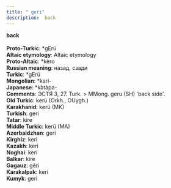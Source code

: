 ```yaml
---
title: " geri"
description:  back
---
```

<p data-pagefind-weight="0.5">
<strong> back</strong><br><br>
<strong>Proto-Turkic</strong>:  *gErü<br>
<strong>Altaic etymology</strong>:  Altaic etymology<br>
<strong> Proto-Altaic</strong>:  *kèro<br>
<strong>Russian meaning</strong>:  назад, сзади<br>
<strong>Turkic</strong>:  *gErü<br>
<strong>Mongolian</strong>:  *kari-<br>
<strong>Japanese</strong>:  *kǝ̀tàpa-<br>
<strong>Comments</strong>:  ЭСТЯ 3, 27. Turk. > MMong. geru (SH) 'back side'.<br>
<strong>Old Turkic</strong>:  kerü (Orkh., OUygh.)<br>
<strong>Karakhanid</strong>:  kerü (MK)<br>
<strong>Turkish</strong>:  geri<br>
<strong>Tatar</strong>:  kire<br>
<strong>Middle Turkic</strong>:  kerü (MA)<br>
<strong>Azerbaidzhan</strong>:  geri<br>
<strong>Kirghiz</strong>:  keri<br>
<strong>Kazakh</strong>:  keri<br>
<strong>Noghai</strong>:  keri<br>
<strong>Balkar</strong>:  kire<br>
<strong>Gagauz</strong>:  gēri<br>
<strong>Karakalpak</strong>:  keri<br>
<strong>Kumyk</strong>:  geri<br>

</p>
